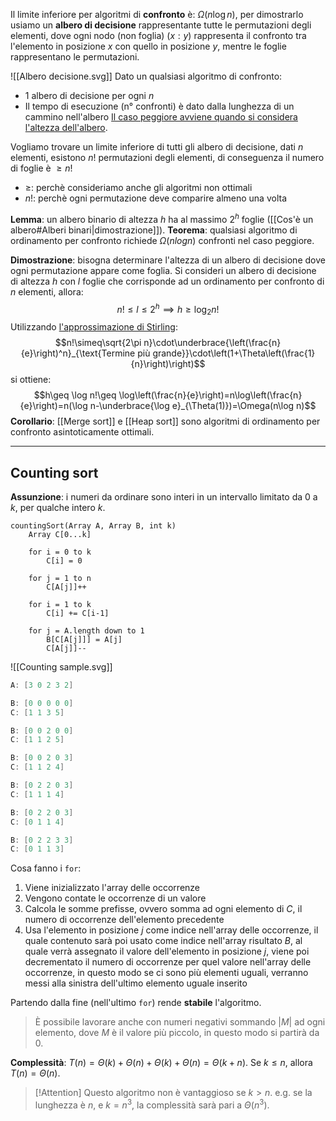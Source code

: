 Il limite inferiore per algoritmi di **confronto** è: $\Omega(n\log n)$, per dimostrarlo usiamo un **albero di decisione** rappresentante tutte le permutazioni degli elementi, dove ogni nodo (non foglia) ($x:y$) rappresenta il confronto tra l'elemento in posizione $x$ con quello in posizione $y$, mentre le foglie rappresentano le permutazioni.

![[Albero decisione.svg]]
Dato un qualsiasi algoritmo di confronto:
- $1$ albero di decisione per ogni $n$
- Il tempo di esecuzione (n° confronti) è dato dalla lunghezza di un cammino nell'albero
<u>Il caso peggiore avviene quando si considera l'altezza dell'albero</u>.

Vogliamo trovare un limite inferiore di tutti gli albero di decisione, dati $n$ elementi, esistono $n!$ permutazioni degli elementi, di conseguenza il numero di foglie è $\geq n!$
- $\geq$: perchè consideriamo anche gli algoritmi non ottimali
- $n!$: perchè ogni permutazione deve comparire almeno una volta

**Lemma**: un albero binario di altezza $h$ ha al massimo $2^h$ foglie ([[Cos'è un albero#Alberi binari|dimostrazione]]).
**Teorema**: qualsiasi algoritmo di ordinamento per confronto richiede $\Omega(n log n)$ confronti nel caso peggiore.

**Dimostrazione**: bisogna determinare l'altezza di un albero di decisione dove ogni permutazione appare come foglia. Si consideri un albero di decisione di altezza $h$ con $l$ foglie che corrisponde ad un ordinamento per confronto di $n$ elementi, allora:
$$n!\leq l\leq 2^h\implies h\geq \log_2 n!$$
Utilizzando [l'approssimazione di Stirling](https://it.wikipedia.org/wiki/Approssimazione_di_Stirling):
$$n!\simeq\sqrt{2\pi n}\cdot\underbrace{\left(\frac{n}{e}\right)^n}_{\text{Termine più grande}}\cdot\left(1+\Theta\left(\frac{1}{n}\right)\right)$$
si ottiene:
$$h\geq \log n!\geq \log\left(\frac{n}{e}\right)=n\log\left(\frac{n}{e}\right)=n(\log n-\underbrace{\log e}_{\Theta(1)})=\Omega(n\log n)$$
**Corollario**: [[Merge sort]] e [[Heap sort]] sono algoritmi di ordinamento per confronto asintoticamente ottimali.

---
## Counting sort

**Assunzione**: i numeri da ordinare sono interi in un intervallo limitato da $0$ a $k$, per qualche intero $k$.

```
countingSort(Array A, Array B, int k)
	Array C[0...k]
	
	for i = 0 to k
		C[i] = 0
	
	for j = 1 to n
		C[A[j]]++
	
	for i = 1 to k
		C[i] += C[i-1]
	
	for j = A.length down to 1
		B[C[A[j]]] = A[j]
		C[A[j]]--
```

![[Counting sample.svg]]
```c++
A: [3 0 2 3 2]

B: [0 0 0 0 0]
C: [1 1 3 5]

B: [0 0 2 0 0]
C: [1 1 2 5]

B: [0 0 2 0 3]
C: [1 1 2 4]

B: [0 2 2 0 3]
C: [1 1 1 4]

B: [0 2 2 0 3]
C: [0 1 1 4]

B: [0 2 2 3 3]
C: [0 1 1 3]
```

Cosa fanno i `for`:
1. Viene inizializzato l'array delle occorrenze
2. Vengono contate le occorrenze di un valore
3. Calcola le somme prefisse, ovvero somma ad ogni elemento di $C$, il numero di occorrenze dell'elemento precedente
4. Usa l'elemento in posizione $j$ come indice nell'array delle occorrenze, il quale contenuto sarà poi usato come indice nell'array risultato $B$, al quale verrà assegnato il valore dell'elemento in posizione $j$, viene poi decrementato il numero di occorrenze per quel valore nell'array delle occorrenze, in questo modo se ci sono più elementi uguali, verranno messi alla sinistra dell'ultimo elemento uguale inserito

Partendo dalla fine (nell'ultimo `for`) rende **stabile** l'algoritmo.

>È possibile lavorare anche con numeri negativi sommando $|M|$ ad ogni elemento, dove $M$ è il valore più piccolo, in questo modo si partirà da $0$.

**Complessità**:
$T(n) = \Theta(k)+\Theta(n)+\Theta(k)+\Theta(n) = \Theta(k+n)$.
Se $k\leq n$, allora $T(n)=\Theta(n)$.

>[!Attention]
>Questo algoritmo non è vantaggioso se $k>n$.
>e.g. se la lunghezza è $n$, e $k=n^3$, la complessità sarà pari a $\Theta(n^3)$.
